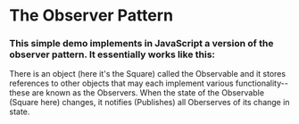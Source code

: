 # The Observer Pattern
### This simple demo implements in JavaScript a version of the observer pattern. It essentially works like this:

There is an object (here it's the Square) called the Observable and it stores references to other objects that may each implement various functionality-- these are known as the Observers. When the state of the Observable (Square here) changes, it notifies (Publishes) all Oberserves of its change in state.